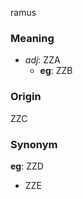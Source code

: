 ramus
### Meaning
+ _adj_: ZZA
    + __eg__: ZZB

### Origin

ZZC

### Synonym

__eg__: ZZD

+ ZZE


